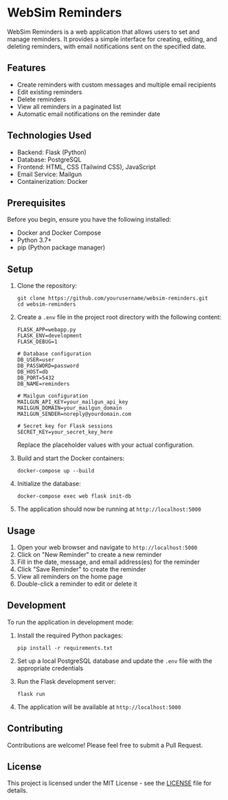 # WebSim Reminders

WebSim Reminders is a web application that allows users to set and manage reminders. It provides a simple interface for creating, editing, and deleting reminders, with email notifications sent on the specified date.

## Features

- Create reminders with custom messages and multiple email recipients
- Edit existing reminders
- Delete reminders
- View all reminders in a paginated list
- Automatic email notifications on the reminder date

## Technologies Used

- Backend: Flask (Python)
- Database: PostgreSQL
- Frontend: HTML, CSS (Tailwind CSS), JavaScript
- Email Service: Mailgun
- Containerization: Docker

## Prerequisites

Before you begin, ensure you have the following installed:
- Docker and Docker Compose
- Python 3.7+
- pip (Python package manager)

## Setup

1. Clone the repository:
   ```
   git clone https://github.com/yourusername/websim-reminders.git
   cd websim-reminders
   ```

2. Create a `.env` file in the project root directory with the following content:
   ```
   FLASK_APP=webapp.py
   FLASK_ENV=development
   FLASK_DEBUG=1

   # Database configuration
   DB_USER=user
   DB_PASSWORD=password
   DB_HOST=db
   DB_PORT=5432
   DB_NAME=reminders

   # Mailgun configuration
   MAILGUN_API_KEY=your_mailgun_api_key
   MAILGUN_DOMAIN=your_mailgun_domain
   MAILGUN_SENDER=noreply@yourdomain.com

   # Secret key for Flask sessions
   SECRET_KEY=your_secret_key_here
   ```
   Replace the placeholder values with your actual configuration.

3. Build and start the Docker containers:
   ```
   docker-compose up --build
   ```

4. Initialize the database:
   ```
   docker-compose exec web flask init-db
   ```

5. The application should now be running at `http://localhost:5000`

## Usage

1. Open your web browser and navigate to `http://localhost:5000`
2. Click on "New Reminder" to create a new reminder
3. Fill in the date, message, and email address(es) for the reminder
4. Click "Save Reminder" to create the reminder
5. View all reminders on the home page
6. Double-click a reminder to edit or delete it

## Development

To run the application in development mode:

1. Install the required Python packages:
   ```
   pip install -r requirements.txt
   ```

2. Set up a local PostgreSQL database and update the `.env` file with the appropriate credentials

3. Run the Flask development server:
   ```
   flask run
   ```

4. The application will be available at `http://localhost:5000`

## Contributing

Contributions are welcome! Please feel free to submit a Pull Request.

## License

This project is licensed under the MIT License - see the [LICENSE](LICENSE) file for details.
